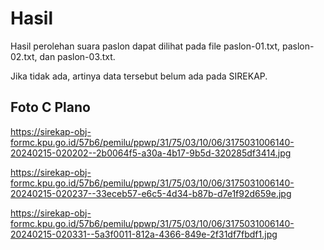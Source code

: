 # Hasil

Hasil perolehan suara paslon dapat dilihat pada file paslon-01.txt, paslon-02.txt, dan paslon-03.txt.

Jika tidak ada, artinya data tersebut belum ada pada SIREKAP.

## Foto C Plano

https://sirekap-obj-formc.kpu.go.id/57b6/pemilu/ppwp/31/75/03/10/06/3175031006140-20240215-020202--2b0064f5-a30a-4b17-9b5d-320285df3414.jpg

https://sirekap-obj-formc.kpu.go.id/57b6/pemilu/ppwp/31/75/03/10/06/3175031006140-20240215-020237--33eceb57-e6c5-4d34-b87b-d7e1f92d659e.jpg

https://sirekap-obj-formc.kpu.go.id/57b6/pemilu/ppwp/31/75/03/10/06/3175031006140-20240215-020331--5a3f0011-812a-4366-849e-2f31df7fbdf1.jpg
